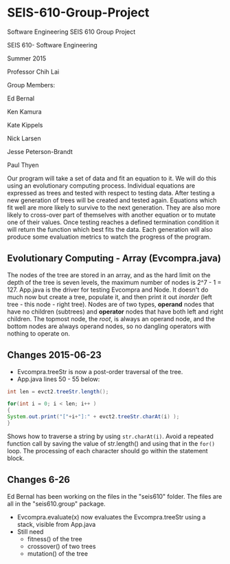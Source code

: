 # SEIS-610-Group-Project

Software Engineering SEIS 610 Group Project


SEIS 610- Software Engineering

Summer 2015

Professor Chih Lai


Group Members:

Ed Bernal

Ken Kamura

Kate Kippels

Nick Larsen

Jesse Peterson-Brandt

Paul Thyen


Our program will take a set of data and fit an equation to it. We will do this using an evolutionary computing process. Individual equations are expressed as trees and tested with respect to testing data. After testing a new generation of trees will be created and tested again. Equations which fit well are more likely to survive to the next generation. They are also more likely to cross-over part of themselves with another equation or to mutate one of their values. Once testing reaches a defined termination condition it will return the function which best fits the data. Each generation will also produce some evaluation metrics to watch the progress of the program.

## Evolutionary Computing - Array (Evcompra.java)

The nodes of the tree  are stored in an array, and as the hard limit on the depth of the tree is seven levels, the maximum number of nodes is 2^7 - 1 = 127. App.java is the driver for testing Evcompra and Node. It doesn't do much now but create a tree, populate it, and then print it out *inorder* (left tree - this node - right tree). Nodes are of two types, **operand** nodes that have no children (subtrees) and **operator** nodes that have both left and right children. The topmost node, the *root*, is always an operand node, and the bottom nodes are always operand nodes, so no dangling operators with nothing to operate on.


## Changes 2015-06-23

* Evcompra.treeStr is now a post-order traversal of the tree.
* App.java lines 50 - 55 below:

```java
int len = evct2.treeStr.length();

for(int i = 0; i < len; i++ )
{
System.out.print("["+i+"]:" + evct2.treeStr.charAt(i) );
}
```
Shows how to traverse a string by using `str.charAt(i)`. Avoid a repeated function call by saving the value of str.length() and using that in the `for()` loop. The processing of each character should go within the statement block.

## Changes 6-26
Ed Bernal has been working on the files in the "seis610" folder. The files are all in the "seis610.group" package.
* Evcompra.evaluate(x) now evaluates the Evcompra.treeStr using a stack, visible from App.java
* Still need
  - fitness() of the tree
  - crossover() of two trees
  - mutation() of the tree
